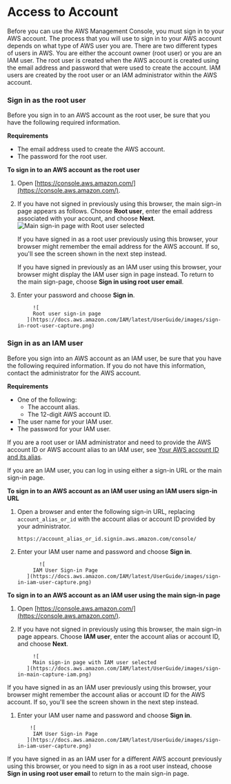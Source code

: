 # Access to Account

Before you can use the AWS Management Console, you must sign in to your AWS account. The process that you will use to sign in to your AWS account depends on what type of AWS user you are. There are two different types of users in AWS. You are either the account owner \(root user\) or you are an IAM user. The root user is created when the AWS account is created using the email address and password that were used to create the account. IAM users are created by the root user or an IAM administrator within the AWS account.

### Sign in as the root user <a id="root-user-sign-in-page"></a>

Before you sign in to an AWS account as the root user, be sure that you have the following required information.

**Requirements**

* The email address used to create the AWS account.
* The password for the root user.

**To sign in to an AWS account as the root user**

1. Open [https://console.aws.amazon.com/](https://console.aws.amazon.com/).
2. If you have not signed in previously using this browser, the main sign-in page appears as follows. Choose **Root user**, enter the email address associated with your account, and choose **Next**.![
               Main sign-in page with Root user selected
             ](https://docs.aws.amazon.com/IAM/latest/UserGuide/images/sign-in-main-capture.png)

   If you have signed in as a root user previously using this browser, your browser might remember the email address for the AWS account. If so, you'll see the screen shown in the next step instead.

   If you have signed in previously as an IAM user using this browser, your browser might display the IAM user sign in page instead. To return to the main sign-page, choose **Sign in using root user email**.

3. Enter your password and choose **Sign in**.

            ![
            Root user sign-in page
          ](https://docs.aws.amazon.com/IAM/latest/UserGuide/images/sign-in-root-user-capture.png)

### Sign in as an IAM user <a id="user-sign-in-page"></a>

Before you sign into an AWS account as an IAM user, be sure that you have the following required information. If you do not have this information, contact the administrator for the AWS account.

**Requirements**

* One of the following:
  * The account alias.
  * The 12-digit AWS account ID.
* The user name for your IAM user.
* The password for your IAM user.

If you are a root user or IAM administrator and need to provide the AWS account ID or AWS account alias to an IAM user, see [Your AWS account ID and its alias](https://docs.aws.amazon.com/IAM/latest/UserGuide/console_account-alias.html).

If you are an IAM user, you can log in using either a sign-in URL or the main sign-in page.

**To sign in to an AWS account as an IAM user using an IAM users sign-in URL**

1. Open a browser and enter the following sign-in URL, replacing `account_alias_or_id` with the account alias or account ID provided by your administrator.

   ```text
   https://account_alias_or_id.signin.aws.amazon.com/console/
   ```

2. Enter your IAM user name and password and choose **Sign in**.

              ![
            IAM User Sign-in Page
          ](https://docs.aws.amazon.com/IAM/latest/UserGuide/images/sign-in-iam-user-capture.png)

**To sign in to an AWS account as an IAM user using the main sign-in page**

1. Open [https://console.aws.amazon.com/](https://console.aws.amazon.com/).
2. If you have not signed in previously using this browser, the main sign-in page appears. Choose **IAM user**, enter the account alias or account ID, and choose **Next**.

            ![
            Main sign-in page with IAM user selected
          ](https://docs.aws.amazon.com/IAM/latest/UserGuide/images/sign-in-main-capture-iam.png)

If you have signed in as an IAM user previously using this browser, your browser might remember the account alias or account ID for the AWS account. If so, you'll see the screen shown in the next step instead.

1. Enter your IAM user name and password and choose **Sign in**.

           ![
            IAM User Sign-in Page
          ](https://docs.aws.amazon.com/IAM/latest/UserGuide/images/sign-in-iam-user-capture.png)

If you have signed in as an IAM user for a different AWS account previously using this browser, or you need to sign in as a root user instead, choose **Sign in using root user email** to return to the main sign-in page.

